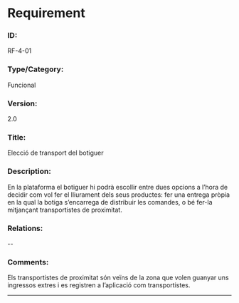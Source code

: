 # Requirement

### ID:
RF-4-01

### Type/Category:
Funcional

### Version:
2.0

### Title:
Elecció de transport del botiguer

### Description:
En la plataforma el botiguer hi podrà escollir entre dues opcions a l’hora de decidir com vol fer el lliurament dels seus productes: fer una entrega pròpia en la qual la botiga s’encarrega de distribuir les comandes, o bé fer-la mitjançant transportistes de proximitat.

### Relations:
--

### Comments:
Els transportistes de proximitat són veïns de la zona que volen guanyar uns ingressos extres i es registren a l’aplicació com transportistes.

---
